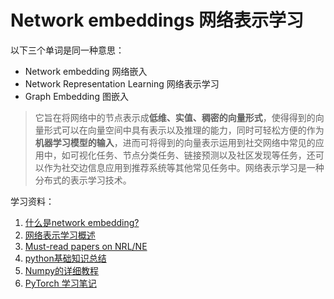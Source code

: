 # Network embeddings 网络表示学习
以下三个单词是同一种意思：
- Network embedding 网络嵌入
- Network Representation Learning 网络表示学习
- Graph Embedding 图嵌入

>它旨在将网络中的节点表示成**低维、实值、稠密的向量形式**，使得得到的向量形式可以在向量空间中具有表示以及推理的能力，同时可轻松方便的作为**机器学习模型的输入**，进而可将得到的向量表示运用到社交网络中常见的应用中，如可视化任务、节点分类任务、链接预测以及社区发现等任务，还可以作为社交边信息应用到推荐系统等其他常见任务中。网络表示学习是一种分布式的表示学习技术。

学习资料：
1. [什么是network embedding?](https://www.zhihu.com/question/270000965/answer/351213729)
2. [网络表示学习概述](https://zhuanlan.zhihu.com/p/32504175)
3. [Must-read papers on NRL/NE](https://github.com/thunlp/NRLPapers)
4. [python基础知识总结](https://zhuanlan.zhihu.com/p/56595142)
5. [Numpy的详细教程](https://zhuanlan.zhihu.com/p/24988491)
6. [PyTorch 学习笔记](https://pytorch.zhangxiann.com)
